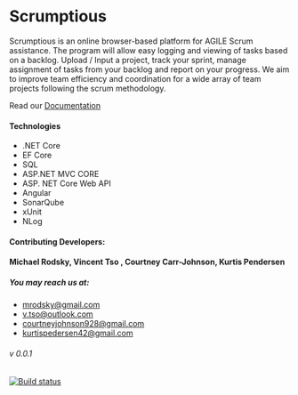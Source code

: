 # Scrumptious

Scrumptious is an online browser-based platform for AGILE Scrum assistance.  The program will allow easy logging and viewing of tasks based on a backlog. Upload / Input a project, track your sprint, manage assignment of tasks from your backlog and report on your progress. We aim to improve team efficiency and coordination for a wide array of team projects following the scrum methodology. 

Read our [Documentation](https://github.com/1806-jun04-net/Scrumptious/blob/master/LICENSE)

#### Technologies
+ .NET Core
+ EF Core
+ SQL
+ ASP.NET MVC CORE
+ ASP. NET Core Web API
+ Angular
+ SonarQube
+ xUnit
+ NLog

#### Contributing Developers: 
#### Michael Rodsky, Vincent Tso , Courtney Carr-Johnson, Kurtis Pendersen
##### You may reach us at: 
+ mrodsky@gmail.com
+ v.tso@outlook.com
+ courtneyjohnson928@gmail.com
+ kurtispedersen42@gmail.com


###### v 0.0.1

[![Build status](https://vincenttso.visualstudio.com/Scrumptious/_apis/build/status/Scrumptious-CI)](https://vincenttso.visualstudio.com/Scrumptious/_build/latest?definitionId=2)